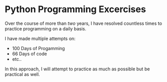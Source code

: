 # Python Programming Excercises

Over the course of more than *two* years, I have resolved countless times to practice programming on a daily basis.

I have made multiple  attempts on:

- 100 Days of Progamming
- 66 Days of code
- etc..

In this approach, I will attempt to practice as much as possible but be practical as well.
